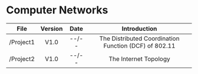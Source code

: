 # Computer Networks

|  File  |  Version  |  Date  | Introduction |
|  :--:  |  :--:  |  :--:  | :--: |
| /Project1 | V1.0 | --/-- | The Distributed Coordination Function (DCF) of 802.11 |
| /Project2  | V1.0 | --/-- | The Internet Topology |
